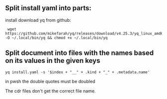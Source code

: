 ## Split install yaml into parts:

install download yq from github:
```
 wget https://github.com/mikefarah/yq/releases/download/v4.25.3/yq_linux_amd64 -O ~/.local/bin/yq && chmod +x ~/.local/bin/yq
```

## Split document into files with the names based on its values in the given keys

```
yq install.yaml -s '$index + "__" + .kind + "_" + .metadata.name'
```
in pwsh the double quotes must be doubled

The cdr files don't get the correct file name.

